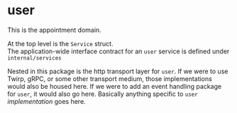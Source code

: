 # user

This is the appointment domain.

At the top level is the `Service` struct.  
The application-wide interface contract for an `user` service is defined 
under `internal/services`

Nested in this package is the http transport layer for `user`.  If we were 
to use Twirp, gRPC, or some other transport medium, those implementations would 
also be housed here.  If we were to add an event handling package for 
`user`, it would also go here.  Basically anything specific to 
`user` _implementation_ goes here.
